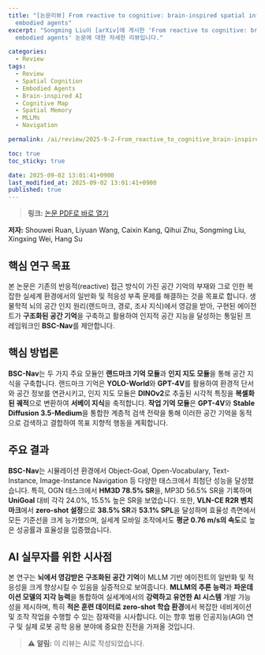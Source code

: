 ```yaml
---
title: "[논문리뷰] From reactive to cognitive: brain-inspired spatial intelligence for
  embodied agents"
excerpt: "Songming Liu이 [arXiv]에 게시한 'From reactive to cognitive: brain-inspired spatial intelligence for
  embodied agents' 논문에 대한 자세한 리뷰입니다."

categories:
  - Review
tags:
  - Review
  - Spatial Cognition
  - Embodied Agents
  - Brain-inspired AI
  - Cognitive Map
  - Spatial Memory
  - MLLMs
  - Navigation

permalink: /ai/review/2025-9-2-From_reactive_to_cognitive_brain-inspired_spatial_intelligence_for_embodied_agents/

toc: true
toc_sticky: true

date: 2025-09-02 13:01:41+0900
last_modified_at: 2025-09-02 13:01:41+0900
published: true
---
```

> **링크:** [논문 PDF로 바로 열기](https://arxiv.org/abs/2508.17198)

**저자:** Shouwei Ruan, Liyuan Wang, Caixin Kang, Qihui Zhu, Songming Liu, Xingxing Wei, Hang Su



## 핵심 연구 목표
본 논문은 기존의 반응적(reactive) 접근 방식이 가진 공간 기억의 부재와 그로 인한 복잡한 실세계 환경에서의 일반화 및 적응성 부족 문제를 해결하는 것을 목표로 합니다. 생물학적 뇌의 공간 인지 원리(랜드마크, 경로, 조사 지식)에서 영감을 받아, 구현된 에이전트가 **구조화된 공간 기억**을 구축하고 활용하여 인지적 공간 지능을 달성하는 통일된 프레임워크인 **BSC-Nav**를 제안합니다.

## 핵심 방법론
**BSC-Nav**는 두 가지 주요 모듈인 **랜드마크 기억 모듈**과 **인지 지도 모듈**을 통해 공간 지식을 구축합니다. 랜드마크 기억은 **YOLO-World**와 **GPT-4V**를 활용하여 환경적 단서와 공간 정보를 연관시키고, 인지 지도 모듈은 **DINOv2**로 추출된 시각적 특징을 **복셀화된 궤적**으로 변환하여 **서베이 지식**을 축적합니다. **작업 기억 모듈**은 **GPT-4V**와 **Stable Diffusion 3.5-Medium**을 통합한 계층적 검색 전략을 통해 이러한 공간 기억을 동적으로 검색하고 결합하여 목표 지향적 행동을 계획합니다.

## 주요 결과
**BSC-Nav**는 시뮬레이션 환경에서 Object-Goal, Open-Vocabulary, Text-Instance, Image-Instance Navigation 등 다양한 태스크에서 최첨단 성능을 달성했습니다. 특히, OGN 태스크에서 **HM3D 78.5% SR**을, MP3D 56.5% SR을 기록하며 **UniGoal** 대비 각각 24.0%, 15.5% 높은 SR을 보였습니다. 또한, **VLN-CE R2R 벤치마크**에서 **zero-shot 설정**으로 **38.5% SR**과 **53.1% SPL**을 달성하며 효율성 측면에서 모든 기준선을 크게 능가했으며, 실세계 모바일 조작에서도 **평균 0.76 m/s의 속도**로 높은 성공률과 효율성을 입증했습니다.

## AI 실무자를 위한 시사점
본 연구는 **뇌에서 영감받은 구조화된 공간 기억**이 MLLM 기반 에이전트의 일반화 및 적응성을 크게 향상시킬 수 있음을 실증적으로 보여줍니다. **MLLM의 추론 능력**과 **파운데이션 모델의 지각 능력**을 통합하여 실세계에서의 **강력하고 유연한 AI 시스템** 개발 가능성을 제시하며, 특히 **적은 훈련 데이터로 zero-shot 학습 환경**에서 복잡한 네비게이션 및 조작 작업을 수행할 수 있는 잠재력을 시사합니다. 이는 향후 범용 인공지능(AGI) 연구 및 실제 로봇 공학 응용 분야에 중요한 진전을 가져올 것입니다.

> ⚠️ **알림:** 이 리뷰는 AI로 작성되었습니다.